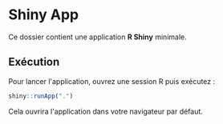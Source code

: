 # Shiny App

Ce dossier contient une application **R Shiny** minimale.

## Exécution

Pour lancer l'application, ouvrez une session R puis exécutez :

```R
shiny::runApp(".")
```

Cela ouvrira l'application dans votre navigateur par défaut.
